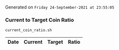 Generated on `Friday 24-September-2021 at 23:55:05`

### Current to Target Coin Ratio
`current_coin_ratio.sh`

Date|Current|Target|Ratio
---|---|---|---

